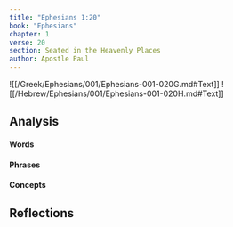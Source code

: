 ```yaml
---
title: "Ephesians 1:20"
book: "Ephesians"
chapter: 1
verse: 20
section: Seated in the Heavenly Places
author: Apostle Paul
---
```

![[/Greek/Ephesians/001/Ephesians-001-020G.md#Text]]
![[/Hebrew/Ephesians/001/Ephesians-001-020H.md#Text]]

## Analysis

#### Words

#### Phrases

#### Concepts

## Reflections
